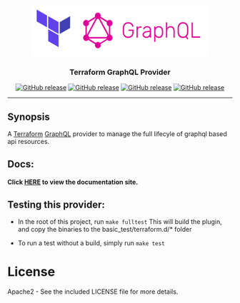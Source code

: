 <p align="center">
  <img src="assets/icon.png" alt="graphql provider" width="400"/>

  <h3 align="center">Terraform GraphQL Provider</h3>

  <p align="center">
    <a href="https://travis-ci.com/sullivtr/terraform-provider-graphql"><img alt="GitHub release" src="https://travis-ci.com/sullivtr/terraform-provider-graphql.svg?branch=master"></a>
    <a href="https://github.com/sullivtr/terraform-provider-graphql/releases/latest"><img alt="GitHub release" src="https://img.shields.io/github/v/release/sullivtr/terraform-provider-graphql"></a>
    <a href="https://img.shields.io/github/downloads/sullivtr/terraform-provider-graphql/total?color=orange"><img alt="GitHub release" src="https://img.shields.io/github/downloads/sullivtr/terraform-provider-graphql/total?color=orange"></a>
    <a href="https://img.shields.io/github/last-commit/sullivtr/terraform-provider-graphql?color=ff69b4"><img alt="GitHub release" src="https://img.shields.io/github/last-commit/sullivtr/terraform-provider-graphql?color=ff69b4"></a>
  </p>
</p>

---

## Synopsis

A [Terraform](https://terraform.io) [GraphQL](https://graphql.org/) provider to manage the full lifecyle of graphql based api resources. 
  
## Docs:

#### Click [HERE](https://sullivtr.github.io/terraform-provider-graphql) to view the documentation site.

## Testing this provider:
- In the root of this project, run `make fulltest`
  This will build the plugin, and copy the binaries to the basic_test/terraform.d/* folder

- To run a test without a build, simply run `make test`
   
# License

Apache2 - See the included LICENSE file for more details.


